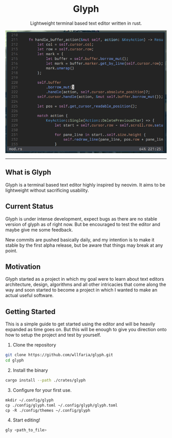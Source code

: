 <div align="center">

<h1>Glyph</h1>

Lightweight terminal based text editor written in rust.

<img src="./.github/assets/banner.png" />

</div>

---

## What is Glyph

Glyph is a terminal based text editor highly inspired by neovim. It aims to be
lightweight without sacrificing usability.

## Current Status

Glyph is under intense development, expect bugs as there are no stable version
of glyph as of right now. But be encouraged to test the editor and maybe give me
some feedback.

New commits are pushed basically daily, and my intention is to make it stable by
the first alpha release, but be aware that things may break at any point.

## Motivation

Glyph started as a project in which my goal were to learn about text editors 
architecture, design, algorithms and all other intricacies that come along the 
way and soon started to become a project in which I wanted to make an actual
useful software.

## Getting Started

This is a simple guide to get started using the editor and will be heavily 
expanded as time goes on. But this will be enough to give you direction onto how
to setup the project and test by yourself.

1. Clone the repository
```sh
git clone https://github.com/wllfaria/glyph.git
cd glyph
```

2. Install the binary
```sh
cargo install --path ./crates/glyph
```

3. Configure for your first use.
```
mkdir ~/.config/glyph
cp ./config/glyph.toml ~/.config/glyph/glyph.toml
cp -R ./config/themes ~/.config/glyph
```

4. Start editing!
```sh
gly <path_to_file>
```
